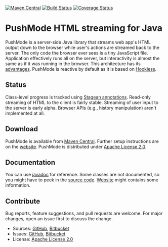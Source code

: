 [![Maven Central](https://img.shields.io/maven-central/v/com.machinezoo.pushmode/pushmode)](https://search.maven.org/artifact/com.machinezoo.pushmode/pushmode)
[![Build Status](https://travis-ci.com/robertvazan/pushmode.svg?branch=master)](https://app.travis-ci.com/github/robertvazan/pushmode)
[![Coverage Status](https://codecov.io/gh/robertvazan/pushmode/branch/master/graph/badge.svg)](https://codecov.io/gh/robertvazan/pushmode)

# PushMode HTML streaming for Java #

PushMode is a server-side Java library that streams web app's HTML output down to the browser while user's actions are streamed back to the server. The only code the browser ever sees is a tiny JavaScript file. Application effectively runs all on the server, but interactivity is almost the same as if it was running in the browser. This architecture has its [advantages](https://pushmode.machinezoo.com/architecture-comparison). PushMode is reactive by default as it is based on [Hookless](https://hookless.machinezoo.com/).

## Status ##

Class-level progress is tracked using [Stagean annotations](https://stagean.machinezoo.com/). Read-only streaming of HTML to the client is fairly stable. Streaming of user input to the server is early alpha. Browser APIs (e.g., history manipulation) aren't implemented at all.

## Download ##

PushMode is available from [Maven Central](https://search.maven.org/artifact/com.machinezoo.pushmode/pushmode). Further setup instructions are on the [website](https://pushmode.machinezoo.com/). PushMode is distributed under [Apache License 2.0](LICENSE).

## Documentation ##

You can use [javadoc](https://pushmode.machinezoo.com/javadoc/overview-summary.html) for reference. Some classes are not documented, so you might have to peek in the [source code](src/main/java/com/machinezoo/pushmode). [Website](https://pushmode.machinezoo.com/) might contains some information.

## Contribute ##

Bug reports, feature suggestions, and pull requests are welcome. For major changes, open an issue first to discuss the change.

* Sources: [GitHub](https://github.com/robertvazan/pushmode), [Bitbucket](https://bitbucket.org/robertvazan/pushmode)
* Issues: [GitHub](https://github.com/robertvazan/pushmode/issues), [Bitbucket](https://bitbucket.org/robertvazan/pushmode/issues)
* License: [Apache License 2.0](LICENSE)

